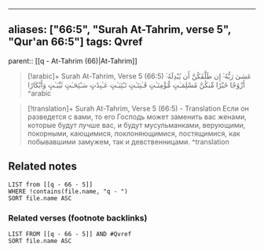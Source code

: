 
---
aliases: ["66:5", "Surah At-Tahrim, verse 5", "Qur'an 66:5"]
tags: Qvref
---

parent:: [[q - At-Tahrim (66)|At-Tahrim]]

> [!arabic]+ Surah At-Tahrim, Verse 5 (66:5)
> <span class="quran-arabic">عَسَىٰ رَبُّهُۥٓ إِن طَلَّقَكُنَّ أَن يُبْدِلَهُۥٓ أَزْوَٰجًا خَيْرًا مِّنكُنَّ مُسْلِمَـٰتٍ مُّؤْمِنَـٰتٍ قَـٰنِتَـٰتٍ تَـٰٓئِبَـٰتٍ عَـٰبِدَٰتٍ سَـٰٓئِحَـٰتٍ ثَيِّبَـٰتٍ وَأَبْكَارًا</span>
^arabic

> [!translation]+ Surah At-Tahrim, Verse 5 (66:5) - Translation
> Если он разведется с вами, то его Господь может заменить вас женами, которые будут лучше вас, и будут мусульманками, верующими, покорными, кающимися, поклоняющимися, постящимися, как побывавшими замужем, так и девственницами.
^translation



## Related notes
```dataview
LIST from [[q - 66 - 5]]
WHERE !contains(file.name, "q - ")
SORT file.name ASC
```

### Related verses (footnote backlinks)
```dataview
LIST FROM [[q - 66 - 5]] AND #Qvref
SORT file.name ASC
```

